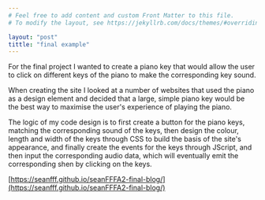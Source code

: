 ```yaml
---
# Feel free to add content and custom Front Matter to this file.
# To modify the layout, see https://jekyllrb.com/docs/themes/#overriding-theme-defaults

layout: "post"
tittle: "final example"
---
```


For the final project I wanted to create a piano key that would allow the user to click on different keys of the piano to make the corresponding key sound.

When creating the site I looked at a number of websites that used the piano as a design element and decided that a large, simple piano key would be the best way to maximise the user's experience of playing the piano.

The logic of my code design is to first create a button for the piano keys, matching the corresponding sound of the keys, then design the colour, length and width of the keys through CSS to build the basis of the site's appearance, and finally create the events for the keys through JScript, and then input the corresponding audio data, which will eventually emit the corresponding shen by clicking on the keys.

[https://seanfff.github.io/seanFFFA2-final-blog/](https://seanfff.github.io/seanFFFA2-final-blog/)






